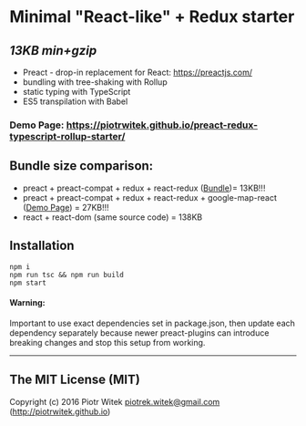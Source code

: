 # Minimal "React-like" + Redux starter
## _13KB min+gzip_
- Preact - drop-in replacement for React: https://preactjs.com/
- bundling with tree-shaking with Rollup
- static typing with TypeScript
- ES5 transpilation with Babel

### Demo Page: https://piotrwitek.github.io/preact-redux-typescript-rollup-starter/

## Bundle size comparison:
- preact + preact-compat + redux + react-redux ([Bundle](https://github.com/piotrwitek/preact-typescript-rollup-starter-kit/blob/master/bundle.js.gz))= 13KB!!!
- preact + preact-compat + redux + react-redux + google-map-react ([Demo Page](https://piotrwitek.github.io/preact-redux-typescript-rollup-starter/)) = 27KB!!!
- react + react-dom (same source code) = 138KB

## Installation
```
npm i
npm run tsc && npm run build
npm start
```

#### Warning:
Important to use exact dependencies set in package.json, then update each dependency separately because newer preact-plugins can introduce breaking changes and stop this setup from working.  

---

## The MIT License (MIT)

Copyright (c) 2016 Piotr Witek <piotrek.witek@gmail.com> (http://piotrwitek.github.io)
